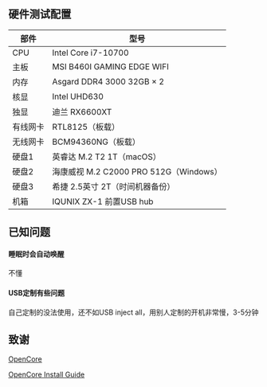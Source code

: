 ## 硬件测试配置

| 部件     | 型号                                   |
| -------- | -------------------------------------- |
| CPU      | Intel Core i7-10700                    |
| 主板     | MSI B460I GAMING EDGE WIFI             |
| 内存     | Asgard DDR4 3000 32GB × 2              |
| 核显     | Intel UHD630                           |
| 独显     | 迪兰 RX6600XT                          |
| 有线网卡 | RTL8125（板载）                        |
| 无线网卡 | BCM94360NG（板载）                     |
| 硬盘1    | 英睿达 M.2 T2 1T（macOS）              |
| 硬盘2    | 海康威视 M.2 C2000 PRO 512G（Windows） |
| 硬盘3    | 希捷 2.5英寸 2T（时间机器备份）        |
| 机箱     | IQUNIX ZX-1 前置USB hub                |

## 已知问题

#### 睡眠时会自动唤醒

不懂

#### USB定制有些问题

自己定制的没法使用，还不如USB inject all，用别人定制的开机非常慢，3-5分钟

## 致谢

[OpenCore](https://github.com/acidanthera/OpenCorePkg)

[OpenCore Install Guide](https://dortania.github.io/OpenCore-Install-Guide/)